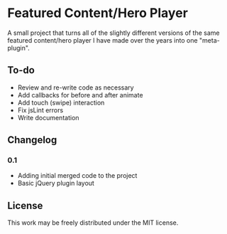 Featured Content/Hero Player
====================

A small project that turns all of the slightly different versions of the same featured content/hero player I have made over the years into one "meta-plugin".

To-do
---------------------

- Review and re-write code as necessary
- Add callbacks for before and after animate
- Add touch (swipe) interaction
- Fix jsLint errors
- Write documentation

Changelog
---------------------

### 0.1
- Adding initial merged code to the project
- Basic jQuery plugin layout

License
---------------------

This work may be freely distributed under the MIT license.